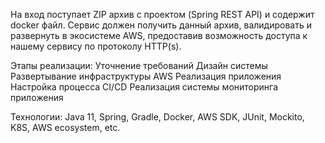 
На вход поступает ZIP архив с проектом (Spring REST API) и содержит docker файл.
Сервис должен получить данный архив, валидировать и развернуть в экосистеме AWS,
предоставив возможность доступа к нашему сервису по протоколу HTTP(s).


Этапы реализации:
Уточнение требований
Дизайн системы
Развертывание инфраструктуры AWS
Реализация приложения
Настройка процесса СI/CD
Реализация системы мониторинга приложения


Технологии:
Java 11, Spring, Gradle, Docker, AWS SDK, JUnit, Mockito, K8S, AWS ecosystem, etc.

